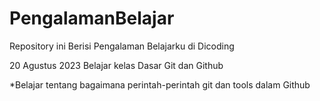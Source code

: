 # PengalamanBelajar
Repository ini Berisi Pengalaman Belajarku di Dicoding

20 Agustus 2023
Belajar kelas Dasar Git dan Github

*Belajar tentang bagaimana perintah-perintah git dan tools dalam Github
